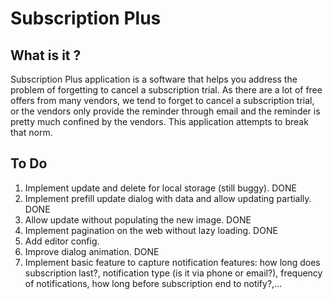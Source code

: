 # Subscription Plus

## What is it ?

Subscription Plus application is a software that helps you address the problem of forgetting to cancel a subscription trial. As there are a lot of free offers from many vendors, we tend to forget to cancel a subscription trial, or the vendors only provide the reminder through email and the reminder is pretty much confined by the vendors. This application attempts to break that norm.

## To Do

1. Implement update and delete for local storage (still buggy). DONE
2. Implement prefill update dialog with data and allow updating partially. DONE
3. Allow update without populating the new image. DONE
4. Implement pagination on the web without lazy loading. DONE
5. Add editor config.
6. Improve dialog animation. DONE
7. Implement basic feature to capture notification features: how long does subscription last?, notification type (is it via phone or email?), frequency of notifications, how long before subscription end to notify?,...
